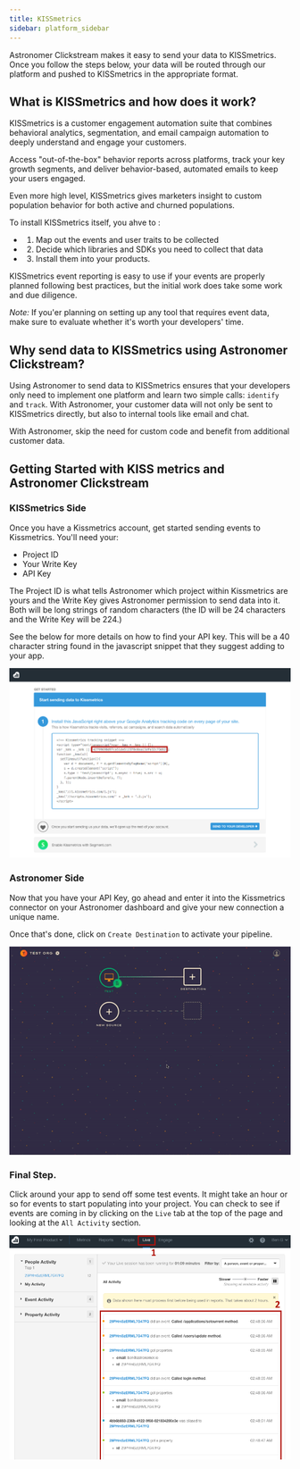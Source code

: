 ```yaml
---
title: KISSmetrics
sidebar: platform_sidebar
---
```

Astronomer Clickstream makes it easy to send your data to KISSmetrics. Once you follow the steps below, your data will be routed through our platform and pushed to KISSmetrics in the appropriate format. 

## What is KISSmetrics and how does it work?

KISSmetrics is a customer engagement automation suite that combines behavioral analytics, segmentation, and email campaign automation to deeply understand and engage your customers. 

Access "out-of-the-box" behavior reports across platforms, track your key growth segments, and deliver behavior-based, automated emails to keep your users engaged. 

Even more high level, KISSmetrics gives marketers insight to custom population behavior for both active and churned populations.

To install KISSmetrics itself, you ahve to : 

- 1. Map out the events and user traits to be collected
- 2. Decide which libraries and SDKs you need to collect that data 
- 3. Install them into your products. 

KISSmetrics event reporting is easy to use if your events are properly planned following best practices, but the initial work does take some work and due diligence. 

*Note:* If you'er planning on setting up any tool that requires event data, make sure to evaluate whether it's worth your developers' time.

## Why send data to KISSmetrics using Astronomer Clickstream?

Using Astronomer to send data to KISSmetrics ensures that your developers only need to implement one platform and learn two simple calls: `identify` and `track`. With Astronomer, your customer data will not only be sent to KISSmetrics directly, but also to internal tools like email and chat. 

With Astronomer, skip the need for custom code and benefit from additional customer data. 

## Getting Started with KISS metrics and Astronomer Clickstream

### KISSmetrics Side

Once you have a Kissmetrics account, get started sending events to Kissmetrics. You'll need your:

- Project ID
- Your Write Key
- API Key 

The Project ID is what tells Astronomer which project within Kissmetrics are yours and the Write Key gives Astronomer permission to send data into it. Both will be long strings of random characters (the ID will be 24 characters and the Write Key will be 224.)

See the below for more details on how to find your API key. This will be a 40 character string found in the javascript snippet that they suggest adding to your app. 

![kissmetrics1](../../../images/kissmetrics1.png)

### Astronomer Side 

Now that you have your API Key, go ahead and enter it into the Kissmetrics connector on your Astronomer dashboard and give your new connection a unique name. 

Once that's done, click on `Create Destination` to activate your pipeline.

![kissmetrics2](../../../images/kissmetrics2.gif)

### Final Step.

Click around your app to send off some test events. It might take an hour or so for events to start populating into your project. You can check to see if events are coming in by clicking on the `Live` tab at the top of the page and looking at the `All Activity` section.

![kissmetrics3](../../../images/kissmetrics3.png)

